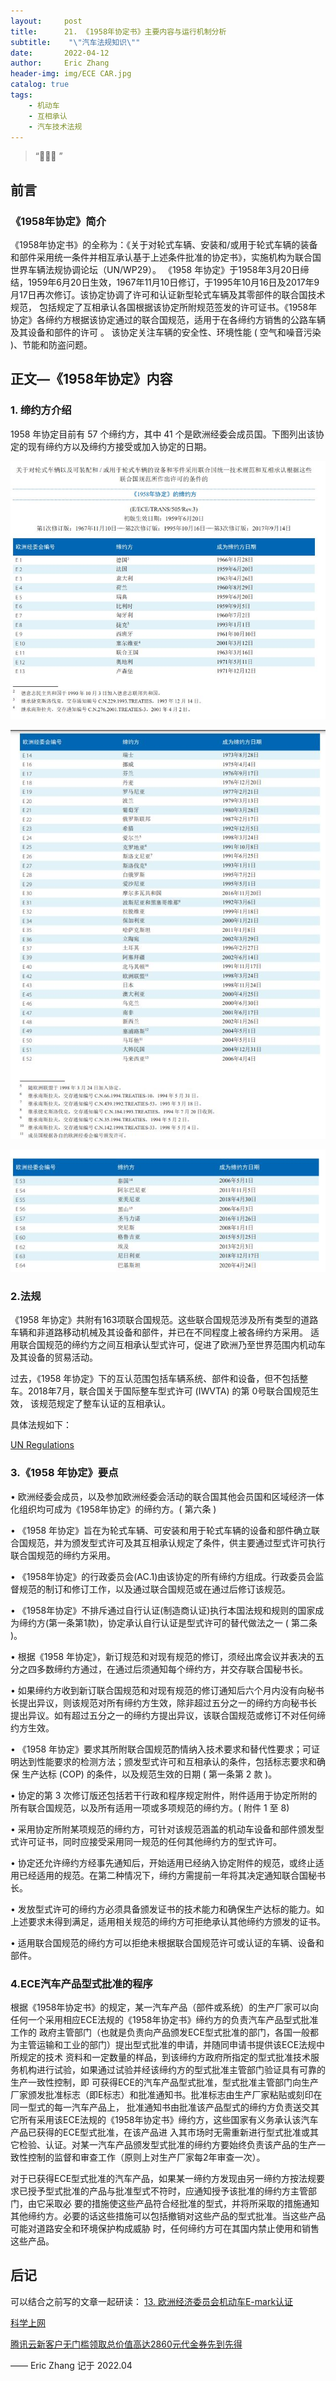 ```yaml
---
layout:     post
title:      21. 《1958年协定书》主要内容与运行机制分析
subtitle:    "\"汽车法规知识\""
date:       2022-04-12
author:     Eric Zhang
header-img: img/ECE CAR.jpg
catalog: true
tags:
    - 机动车
    - 互相承认
    - 汽车技术法规
---
```


> “🙉🙉🙉 ”


## 前言

### 《1958年协定》简介
《1958年协定书》的全称为：《关于对轮式车辆、安装和/或用于轮式车辆的装备和部件采用统一条件并相互承认基于上述条件批准的协定书》，实施机构为联合国世界车辆法规协调论坛（UN/WP29）。
《1958 年协定》于1958年3月20日缔结，1959年6月20日生效，1967年11月10日修订，于1995年10月16日及2017年9月17日再次修订。该协定协调了许可和认证新型轮式车辆及其零部件的联合国技术规范，
包括规定了互相承认各国根据该协定所附规范签发的许可证书。《1958年协定》各缔约方根据该协定通过的联合国规范，适用于在各缔约方销售的公路车辆及其设备和部件的许可 。
该协定关注车辆的安全性、环境性能 ( 空气和噪音污染 )、节能和防盗问题。

## 正文—《1958年协定》内容
### 1. 缔约方介绍
1958 年协定目前有 57 个缔约方，其中 41 个是欧洲经委会成员国。下图列出该协定的现有缔约方以及缔约方接受或加入协定的日期。

![](/img/1958.JPG)


![](/img/1958-2.JPG)


![](/img/1958-3.JPG)


### 2.法规
《1958 年协定》共附有163项联合国规范。这些联合国规范涉及所有类型的道路车辆和非道路移动机械及其设备和部件，并已在不同程度上被各缔约方采用。
适用联合国规范的缔约方之间互相承认型式许可，促进了欧洲乃至世界范围内机动车及其设备的贸易活动。

过去，《1958 年协定》下的互认范围包括车辆系统、部件和设备，但不包括整车。2018年7月，联合国关于国际整车型式许可 (IWVTA) 的第 0号联合国规范生效，
该规范规定了整车认证的互相承认。

具体法规如下：

[UN Regulations](https://unece.org/un-regulations-addenda-1958-agreement) 


### 3.《1958 年协定》要点
• 欧洲经委会成员，以及参加欧洲经委会活动的联合国其他会员国和区域经济一体化组织均可成为《1958年协定》的缔约方。( 第六条 )

• 《1958 年协定》旨在为轮式车辆、可安装和用于轮式车辆的设备和部件确立联合国规范，并为颁发型式许可及其互相承认规定了条件，供主要通过型式许可执行联合国规范的缔约方采用。

• 《1958年协定》的行政委员会(AC.1)由该协定的所有缔约方组成。行政委员会监督规范的制订和修订工作，以及通过联合国规范或在通过后修订该规范。

• 《1958年协定》不排斥通过自行认证(制造商认证)执行本国法规和规则的国家成为缔约方(第一条第1款)，协定承认自行认证是型式许可的替代做法之一 ( 第二条 )。

• 根据《1958 年协定》，新订规范和对现有规范的修订，须经出席会议并表决的五分之四多数缔约方通过，在通过后须通知每个缔约方，并交存联合国秘书长。

• 如果缔约方收到新订联合国规范和对现有规范的修订通知后六个月内没有向秘书长提出异议，则该规范对所有缔约方生效，除非超过五分之一的缔约方向秘书长
提出异议。如有超过五分之一的缔约方提出异议，该联合国规范或修订不对任何缔约方生效。

• 《1958 年协定》要求其所附联合国规范酌情纳入技术要求和替代性要求；可证明达到性能要求的检测方法；颁发型式许可和互相承认的条件，包括标志要求和确保
生产达标 (COP) 的条件，以及规范生效的日期 ( 第一条第 2 款 )。

• 协定的第 3 次修订版还包括若干行政和程序规定附件，附件适用于协定所附的所有联合国规范，以及所有适用一项或多项规范的缔约方。( 附件 1 至 8)

• 采用协定所附某项规范的缔约方，可针对该规范涵盖的机动车设备和部件颁发型式许可证书，同时应接受采用同一规范的任何其他缔约方的型式许可。

• 协定还允许缔约方经事先通知后，开始适用已经纳入协定附件的规范，或终止适用已经适用的规范。在第二种情况下，缔约方需提前一年将其决定通知联合国秘书长。

• 发放型式许可的缔约方必须具备颁发证书的技术能力和确保生产达标的能力。如上述要求未得到满足，适用相关规范的缔约方可拒绝承认其他缔约方颁发的证书。

• 适用联合国规范的缔约方可以拒绝未根据联合国规范许可或认证的车辆、设备和部件。



### 4.ECE汽车产品型式批准的程序
根据《1958年协定书》的规定，某一汽车产品（部件或系统）的生产厂家可以向任何一个采用相应ECE法规的《1958年协定书》缔约方的负责汽车产品型式批准工作的
政府主管部门（也就是负责向产品颁发ECE型式批准的部门，各国一般都为主管运输和工业的部门）提出型式批准的申请，并随同申请书提供该ECE法规中所规定的技术
资料和一定数量的样品，到该缔约方政府所指定的型式批准技术服务机构进行试验，如果通过试验并经该缔约方的型式批准主管部门验证具有可靠的生产一致性控制，即
可获得ECE的汽车产品型式批准，型式批准主管部门向生产厂家颁发批准标志（即E标志）和批准通知书。批准标志由生产厂家粘贴或刻印在同一型式的每一汽车产品上，
批准通知书由批准该产品型式的缔约方负责送交其它所有采用该ECE法规的《1958年协定书》缔约方，这些国家有义务承认该汽车产品已获得的ECE型式批准，在该产品进
入其市场时无需重新进行型式批准或其它检验、认证。对某一汽车产品颁发型式批准的缔约方要始终负责该产品的生产一致性控制的监督和审查工作（原则上对生产厂家每2年审查一次）。

对于已获得ECE型式批准的汽车产品，如果某一缔约方发现由另一缔约方按法规要求已授予型式批准的产品与批准型式不符时，应通知授予该批准的缔约方主管部门，由它采取必
要的措施使这些产品符合经批准的型式，并将所采取的措施通知其他缔约方。必要的话这些措施可以包括撤销对这些产品的型式批准。当这些产品可能对道路安全和环境保护构成威胁
时，任何缔约方可在其国内禁止使用和销售这些产品。

## 后记
可以结合之前写的文章一起研读：
[13. 欧洲经济委员会机动车E-mark认证](https://zhangxiuxing.com/2021/10/01/ECE-Vehicle-Certification/) 

[科学上网](https://justmysocks.net/members/aff.php?aff=10848) 

[腾讯云新客户无门槛领取总价值高达2860元代金券先到先得](https://cloud.tencent.com/act/cps/redirect?redirect=1040&cps_key=2d2ab8faa01ad78edb8983691dbcd0ba&from=console) 

—— Eric Zhang 记于 2022.04

